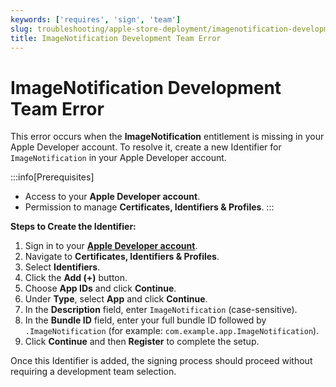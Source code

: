 ```yaml
---
keywords: ['requires', 'sign', 'team']
slug: troubleshooting/apple-store-deployment/imagenotification-development-team-error
title: ImageNotification Development Team Error
---
```


# ImageNotification Development Team Error

This error occurs when the **ImageNotification** entitlement is missing in your Apple Developer account. To resolve it, create a new Identifier for `ImageNotification` in your Apple Developer account.

:::info[Prerequisites]
- Access to your **Apple Developer account**.
- Permission to manage **Certificates, Identifiers & Profiles**.
:::

**Steps to Create the Identifier:**

1. Sign in to your **[Apple Developer account](https://developer.apple.com/)**.  
2. Navigate to **Certificates, Identifiers & Profiles**.  
3. Select **Identifiers**.  
4. Click the **Add (+)** button.  
5. Choose **App IDs** and click **Continue**.  
6. Under **Type**, select **App** and click **Continue**.  
7. In the **Description** field, enter `ImageNotification` (case-sensitive).  
8. In the **Bundle ID** field, enter your full bundle ID followed by `.ImageNotification` (for example: `com.example.app.ImageNotification`).  
9. Click **Continue** and then **Register** to complete the setup.  

Once this Identifier is added, the signing process should proceed without requiring a development team selection.
